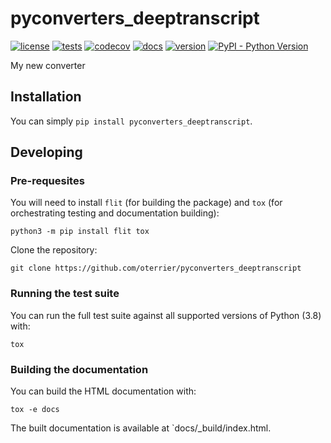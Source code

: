 # pyconverters_deeptranscript

[![license](https://img.shields.io/github/license/oterrier/pyconverters_deeptranscript)](https://github.com/oterrier/pyconverters_deeptranscript/blob/master/LICENSE)
[![tests](https://github.com/oterrier/pyconverters_deeptranscript/workflows/tests/badge.svg)](https://github.com/oterrier/pyconverters_deeptranscript/actions?query=workflow%3Atests)
[![codecov](https://img.shields.io/codecov/c/github/oterrier/pyconverters_deeptranscript)](https://codecov.io/gh/oterrier/pyconverters_deeptranscript)
[![docs](https://img.shields.io/readthedocs/pyconverters_deeptranscript)](https://pyconverters_deeptranscript.readthedocs.io)
[![version](https://img.shields.io/pypi/v/pyconverters_deeptranscript)](https://pypi.org/project/pyconverters_deeptranscript/)
[![PyPI - Python Version](https://img.shields.io/pypi/pyversions/pyconverters_deeptranscript)](https://pypi.org/project/pyconverters_deeptranscript/)

My new converter

## Installation

You can simply `pip install pyconverters_deeptranscript`.

## Developing

### Pre-requesites

You will need to install `flit` (for building the package) and `tox` (for orchestrating testing and documentation building):

```
python3 -m pip install flit tox
```

Clone the repository:

```
git clone https://github.com/oterrier/pyconverters_deeptranscript
```

### Running the test suite

You can run the full test suite against all supported versions of Python (3.8) with:

```
tox
```

### Building the documentation

You can build the HTML documentation with:

```
tox -e docs
```

The built documentation is available at `docs/_build/index.html.
